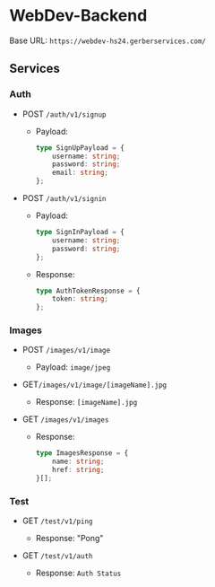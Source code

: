 # WebDev-Backend

Base URL: `https://webdev-hs24.gerberservices.com/`

## Services

### Auth

- POST `/auth/v1/signup`

  - Payload:

    ```ts
    type SignUpPayload = {
    	username: string;
    	password: string;
    	email: string;
    };
    ```

- POST `/auth/v1/signin`

  - Payload:

    ```ts
    type SignInPayload = {
    	username: string;
    	password: string;
    };
    ```

  - Response:

    ```ts
    type AuthTokenResponse = {
    	token: string;
    };
    ```

### Images

- POST `/images/v1/image`

  - Payload: `image/jpeg`

- GET`/images/v1/image/[imageName].jpg`

  - Response: `[imageName].jpg`

- GET `/images/v1/images`

  - Response:

    ```ts
    type ImagesResponse = {
    	name: string;
    	href: string;
    }[];
    ```

### Test

- GET `/test/v1/ping`

  - Response: "Pong"

- GET `/test/v1/auth`

  - Response: `Auth Status`

